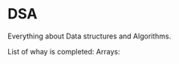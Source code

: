 # DSA
Everything about Data structures and Algorithms.

List of whay is completed:
    Arrays:
        
